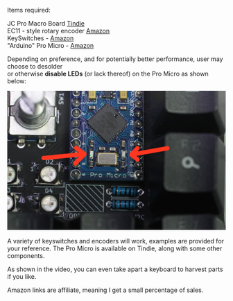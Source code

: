 Items required:

JC Pro Macro Board [Tindie](https://www.tindie.com/products/24327)  
EC11 - style rotary encoder [Amazon](https://amzn.to/2UHf1wW)  
KeySwitches - [Amazon](https://amzn.to/3iFpGQH)  
"Arduino" Pro Micro - [Amazon](https://amzn.to/2UALftK)

Depending on preference, and for potentially better performance, user may choose to desolder  
or otherwise **disable LEDs** (or lack thereof) on the Pro Micro as shown below:

![image](led-destroy.jpg)

A variety of keyswitches and encoders will work, examples are provided for your reference.
The Pro Micro is available on Tindie, along with some other components.

As shown in the video, you can even take apart a keyboard to harvest parts if you like.

Amazon links are affiliate, meaning I get a small percentage of sales.
